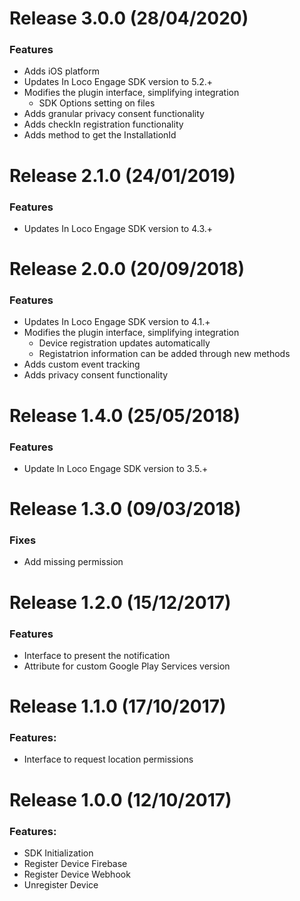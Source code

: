 Release 3.0.0 (28/04/2020)
===

### Features
- Adds iOS platform
- Updates In Loco Engage SDK version to 5.2.+
- Modifies the plugin interface, simplifying integration
    - SDK Options setting on files
- Adds granular privacy consent functionality
- Adds checkIn registration functionality
- Adds method to get the InstallationId

Release 2.1.0 (24/01/2019)
===

### Features
- Updates In Loco Engage SDK version to 4.3.+

Release 2.0.0 (20/09/2018)
===

### Features
- Updates In Loco Engage SDK version to 4.1.+
- Modifies the plugin interface, simplifying integration
    - Device registration updates automatically
    - Registatrion information can be added through new methods
- Adds custom event tracking
- Adds privacy consent functionality

Release 1.4.0 (25/05/2018)
===

### Features
- Update In Loco Engage SDK version to 3.5.+

Release 1.3.0 (09/03/2018)
===

### Fixes
- Add missing permission

Release 1.2.0 (15/12/2017)
===

### Features
- Interface to present the notification
- Attribute for custom Google Play Services version

Release 1.1.0 (17/10/2017)
===

### Features:
- Interface to request location permissions

Release 1.0.0 (12/10/2017)
===

### Features:
- SDK Initialization
- Register Device Firebase
- Register Device Webhook
- Unregister Device
